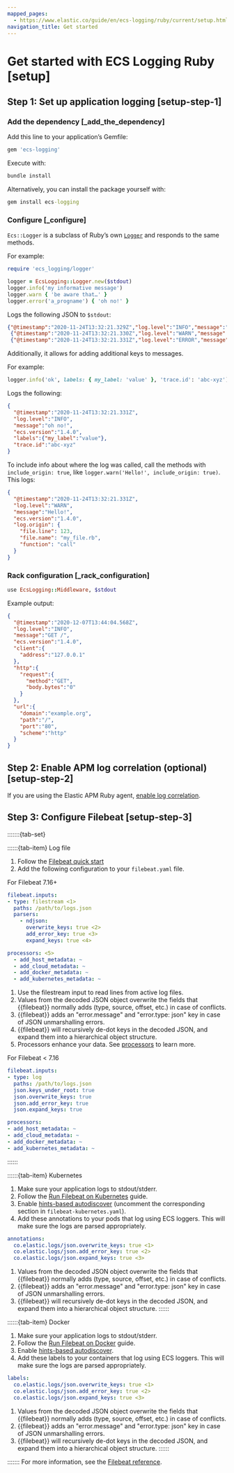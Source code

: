 ```yaml
---
mapped_pages:
  - https://www.elastic.co/guide/en/ecs-logging/ruby/current/setup.html
navigation_title: Get started
---
```


# Get started with ECS Logging Ruby [setup]


## Step 1: Set up application logging [setup-step-1]


### Add the dependency [_add_the_dependency]

Add this line to your application’s Gemfile:

```ruby
gem 'ecs-logging'
```

Execute with:

```cmd
bundle install
```

Alternatively, you can install the package yourself with:

```cmd
gem install ecs-logging
```


### Configure [_configure]

`Ecs::Logger` is a subclass of Ruby’s own [`Logger`](https://ruby-doc.org/stdlib/libdoc/logger/rdoc/Logger.md) and responds to the same methods.

For example:

```ruby
require 'ecs_logging/logger'

logger = EcsLogging::Logger.new($stdout)
logger.info('my informative message')
logger.warn { 'be aware that…' }
logger.error('a_progname') { 'oh no!' }
```

Logs the following JSON to `$stdout`:

```json
{"@timestamp":"2020-11-24T13:32:21.329Z","log.level":"INFO","message":"very informative","ecs.version":"1.4.0"}
 {"@timestamp":"2020-11-24T13:32:21.330Z","log.level":"WARN","message":"be aware that…","ecs.version":"1.4.0"}
 {"@timestamp":"2020-11-24T13:32:21.331Z","log.level":"ERROR","message":"oh no!","ecs.version":"1.4.0","process.title":"a_progname"}
```

Additionally, it allows for adding additional keys to messages.

For example:

```ruby
logger.info('ok', labels: { my_label: 'value' }, 'trace.id': 'abc-xyz')
```

Logs the following:

```json
{
  "@timestamp":"2020-11-24T13:32:21.331Z",
  "log.level":"INFO",
  "message":"oh no!",
  "ecs.version":"1.4.0",
  "labels":{"my_label":"value"},
  "trace.id":"abc-xyz"
}
```

To include info about where the log was called, call the methods with `include_origin: true`, like `logger.warn('Hello!', include_origin: true)`. This logs:

```json
{
  "@timestamp":"2020-11-24T13:32:21.331Z",
  "log.level":"WARN",
  "message":"Hello!",
  "ecs.version":"1.4.0",
  "log.origin": {
    "file.line": 123,
    "file.name": "my_file.rb",
    "function": "call"
  }
}
```


### Rack configuration [_rack_configuration]

```ruby
use EcsLogging::Middleware, $stdout
```

Example output:

```json
{
  "@timestamp":"2020-12-07T13:44:04.568Z",
  "log.level":"INFO",
  "message":"GET /",
  "ecs.version":"1.4.0",
  "client":{
    "address":"127.0.0.1"
  },
  "http":{
    "request":{
      "method":"GET",
      "body.bytes":"0"
    }
  },
  "url":{
    "domain":"example.org",
    "path":"/",
    "port":"80",
    "scheme":"http"
  }
}
```


## Step 2: Enable APM log correlation (optional) [setup-step-2]

If you are using the Elastic APM Ruby agent, [enable log correlation](apm-agent-ruby://docs/reference/logs.md).


## Step 3: Configure Filebeat [setup-step-3]

:::::::{tab-set}

::::::{tab-item} Log file
1. Follow the [Filebeat quick start](beats://docs/reference/filebeat/filebeat-installation-configuration.md)
2. Add the following configuration to your `filebeat.yaml` file.

For Filebeat 7.16+

```yaml
filebeat.inputs:
- type: filestream <1>
  paths: /path/to/logs.json
  parsers:
    - ndjson:
      overwrite_keys: true <2>
      add_error_key: true <3>
      expand_keys: true <4>

processors: <5>
  - add_host_metadata: ~
  - add_cloud_metadata: ~
  - add_docker_metadata: ~
  - add_kubernetes_metadata: ~
```

1. Use the filestream input to read lines from active log files.
2. Values from the decoded JSON object overwrite the fields that {{filebeat}} normally adds (type, source, offset, etc.) in case of conflicts.
3. {{filebeat}} adds an "error.message" and "error.type: json" key in case of JSON unmarshalling errors.
4. {{filebeat}} will recursively de-dot keys in the decoded JSON, and expand them into a hierarchical object structure.
5. Processors enhance your data. See [processors](beats://docs/reference/filebeat/filtering-enhancing-data.md) to learn more.


For Filebeat < 7.16

```yaml
filebeat.inputs:
- type: log
  paths: /path/to/logs.json
  json.keys_under_root: true
  json.overwrite_keys: true
  json.add_error_key: true
  json.expand_keys: true

processors:
- add_host_metadata: ~
- add_cloud_metadata: ~
- add_docker_metadata: ~
- add_kubernetes_metadata: ~
```
::::::

::::::{tab-item} Kubernetes
1. Make sure your application logs to stdout/stderr.
2. Follow the [Run Filebeat on Kubernetes](beats://docs/reference/filebeat/running-on-kubernetes.md) guide.
3. Enable [hints-based autodiscover](beats://docs/reference/filebeat/configuration-autodiscover-hints.md) (uncomment the corresponding section in `filebeat-kubernetes.yaml`).
4. Add these annotations to your pods that log using ECS loggers. This will make sure the logs are parsed appropriately.

```yaml
annotations:
  co.elastic.logs/json.overwrite_keys: true <1>
  co.elastic.logs/json.add_error_key: true <2>
  co.elastic.logs/json.expand_keys: true <3>
```

1. Values from the decoded JSON object overwrite the fields that {{filebeat}} normally adds (type, source, offset, etc.) in case of conflicts.
2. {{filebeat}} adds an "error.message" and "error.type: json" key in case of JSON unmarshalling errors.
3. {{filebeat}} will recursively de-dot keys in the decoded JSON, and expand them into a hierarchical object structure.
::::::

::::::{tab-item} Docker
1. Make sure your application logs to stdout/stderr.
2. Follow the [Run Filebeat on Docker](beats://docs/reference/filebeat/running-on-docker.md) guide.
3. Enable [hints-based autodiscover](beats://docs/reference/filebeat/configuration-autodiscover-hints.md).
4. Add these labels to your containers that log using ECS loggers. This will make sure the logs are parsed appropriately.

```yaml
labels:
  co.elastic.logs/json.overwrite_keys: true <1>
  co.elastic.logs/json.add_error_key: true <2>
  co.elastic.logs/json.expand_keys: true <3>
```

1. Values from the decoded JSON object overwrite the fields that {{filebeat}} normally adds (type, source, offset, etc.) in case of conflicts.
2. {{filebeat}} adds an "error.message" and "error.type: json" key in case of JSON unmarshalling errors.
3. {{filebeat}} will recursively de-dot keys in the decoded JSON, and expand them into a hierarchical object structure.
::::::

:::::::
For more information, see the [Filebeat reference](beats://docs/reference/filebeat/configuring-howto-filebeat.md).


